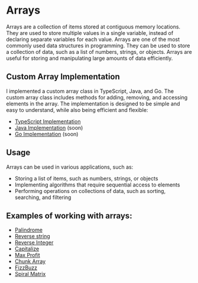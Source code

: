 # Arrays

Arrays are a collection of items stored at contiguous memory locations. They are used to store multiple values in a single variable, instead of declaring separate variables for each value. Arrays are one of the most commonly used data structures in programming.
They can be used to store a collection of data, such as a list of numbers, strings, or objects. Arrays are useful for storing and manipulating large amounts of data efficiently.

## Custom Array Implementation
I implemented a custom array class in TypeScript, Java, and Go. The custom array class includes methods for adding, removing, and accessing elements in the array. The implementation is designed to be simple and easy to understand, while also being efficient and flexible:
- [TypeScript Implementation](./ts)
- [Java Implementation](./java) (soon)
- [Go Implementation](./go) (soon)

## Usage
Arrays can be used in various applications, such as:
- Storing a list of items, such as numbers, strings, or objects
- Implementing algorithms that require sequential access to elements
- Performing operations on collections of data, such as sorting, searching, and filtering

## Examples of working with arrays:
- [Palindrome](https://github.com/RubenOAlvarado/algorithms/blob/main/palindrome/README.md)
- [Reverse string](https://github.com/RubenOAlvarado/algorithms/blob/main/reverseString/README.md)
- [Reverse Integer](https://github.com/RubenOAlvarado/algorithms/blob/main/reverseInteger/README.md)
- [Capitalize](https://github.com/RubenOAlvarado/algorithms/blob/main/capitalize/README.md)
- [Max Profit](https://github.com/RubenOAlvarado/algorithms/blob/main/maxProfit/README.md)
- [Chunk Array](https://github.com/RubenOAlvarado/algorithms/blob/main/chunkArray/README.md)
- [FizzBuzz](https://github.com/RubenOAlvarado/algorithms/blob/main/fizzbuzz/README.md)
- [Spiral Matrix](https://github.com/RubenOAlvarado/algorithms/blob/main/spiralMatrix/README.md)